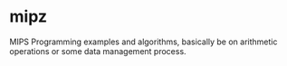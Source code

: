 # mipz


MIPS Programming examples and algorithms, basically be on arithmetic operations or some data management process.
